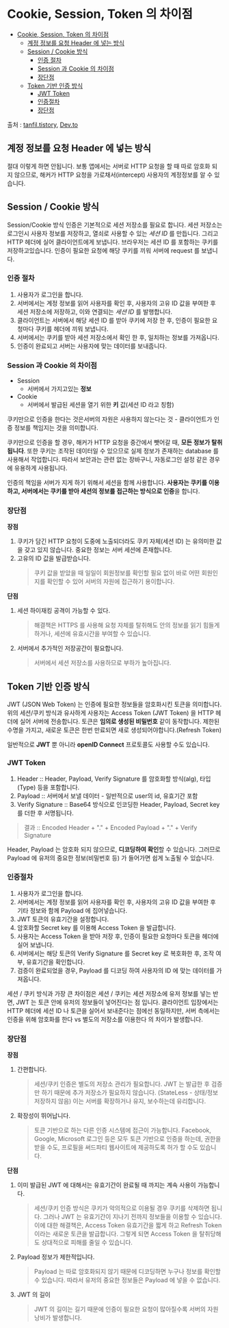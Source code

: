 # Cookie, Session, Token 의 차이점

- [Cookie, Session, Token 의 차이점](#cookie-session-token-의-차이점)
  - [계정 정보를 요청 Header 에 넣는 방식](#계정-정보를-요청-header-에-넣는-방식)
  - [Session / Cookie 방식](#session--cookie-방식)
    - [인증 절차](#인증-절차)
    - [Session 과 Cookie 의 차이점](#session-과-cookie-의-차이점)
    - [장단점](#장단점)
  - [Token 기반 인증 방식](#token-기반-인증-방식)
    - [JWT Token](#jwt-token)
    - [인증절차](#인증절차)
    - [장단점](#장단점-1)


출처 :  [tanfil.tistory](https://tansfil.tistory.com/58), [Dev.to](https://dev.to/dev_emmy/what-is-really-the-difference-between-cookie-session-and-tokens-when-it-comes-to-authentication-4164)

## 계정 정보를 요청 Header 에 넣는 방식
절대 이렇게 하면 안됩니다. 보통 앱에서는 서버로 HTTP 요청을 할 때 따로 암호화 되지 않으므로, 해커가 HTTP 요청을 가로채서(intercept) 사용자의 계정정보를 알 수 있습니다.

## Session / Cookie 방식

Session/Cookie 방식 인증은 기본적으로 세션 저장소를 필요로 합니다. 세션 저장소는 로그인시 사용자 정보를 저장하고, 열쇠로 사용할 수 있는 *세션 ID* 를 만듭니다. 그리고 HTTP 헤더에 실어 클라이언트에게 보냅니다. 브라우저는 세션 ID 를 포함하는 쿠키를 저장하고있습니다. 인증이 필요한 요청에 해당 쿠키를 끼워 서버에 request 를 보냅니다.

### 인증 절차

1. 사용자가 로그인을 합니다.
2. 서버에서는 계정 정보를 읽어 사용자를 확인 후, 사용자의 고유 ID 값을 부여한 후 세션 저장소에 저장하고, 이와 연결되는 *세션 ID* 를 발행합니다.
3. 클라이언트는 서버에서 해당 세션 ID 를 받아 쿠키에 저장 한 후, 인증이 필요한 요청마다 쿠키를 헤더에 끼워 보냅니다.
4. 서버에서는 쿠키를 받아 세션 저장소에서 확인 한 후, 일치하는 정보를 가져옵니다.
5. 인증이 완료되고 서버는 사용자에 맞는 데이터를 보내줍니다.

### Session 과 Cookie 의 차이점

* Session
  * 서버에서 가지고있는 **정보**
* Cookie
  * 서버에서 발급된 세션을 열기 위한 **키** 값(세션 ID 라고 칭함)


쿠키만으로 인증을 한다는 것은서버의 자원은 사용하지 않는다는 것 - 클라이언트가 인증 정보를 책임지는 것을 의미합니다.

쿠키만으로 인증을 할 경우, 해커가 HTTP 요청을 중간에서 뺏어갈 때, **모든 정보가 탈취됩니다**.
또한 쿠키는 조작된 데이터일 수 있으므로 실제 정보가 존재하는 database 를 사용해서 작업합니다.
따라서 보안과는 관련 없는 장바구니, 자동로그인 설정 같은 경우에 유용하게 사용됩니다.
   
인증의 책임을 서버가 지게 하기 위해서 세션을 함께 사용합니다. **사용자는 쿠키를 이용하고, 서버에서는 쿠키를 받아 세션의 정보를 접근하는 방식으로 인증**을 합니다.

### 장단점

**장점**

1. 쿠키가 담긴 HTTP 요청이 도중에 노출되더라도 쿠키 자체(세션 ID) 는 유의미한 값을 갖고 있지 않습니다. 중요한 정보는 서버 세션에 존재합니다.
2. 고유의 ID 값을 발급받습니다.
   > 쿠키 값을 받았을 때 일일이 회원정보를 확인할 필요 없이 바로 어떤 회원인지를 확인할 수 있어 서버의 자원에 접근하기 용이합니다.

**단점**

1. 세션 하이재킹 공격이 가능할 수 있다.
   > 해결책은 HTTPS 를 사용해 요청 자체를 탈취해도 안의 정보를 읽기 힘들게 하거나, 세션에 유효시간을 부여할 수 있습니다.
2. 서버에서 추가적인 저장공간이 필요합니다. 
   > 서버에서 세션 저장소를 사용하므로 부하가 높아집니다.

## Token 기반 인증 방식

JWT (JSON Web Token) 는 인증에 필요한 정보들을 암호화시킨 토큰을 의미합니다. 위의 세션/쿠키 방식과 유사하게 사용자는 Access Token (JWT Token) 을 HTTP 헤더에 실어 서버에 전송합니다. 토큰은 **임의로 생성된 비밀번호** 같이 동작합니다. 제한된 수명을 가지고, 새로운 토큰은 한번 만료되면 새로 생성되어야합니다.(Refresh Token)

일반적으로 **JWT** 뿐 아니라 **openID Connect** 프로토콜도 사용할 수도 있습니다.

### JWT Token

1. Header :: Header, Payload, Verify Signature 를 암호화할 방식(alg), 타입(Type) 등을 포함합니다.
2. Payload :: 서버에서 보낼 데이터 - 일반적으로 user의 id, 유효기간 포함
3. Verify Signature :: Base64 방식으로 인코딩한 Header, Payload, Secret key 를 더한 후 서명됩니다.

> 결과 :: Encoded Header + "." + Encoded Payload + "." + Verify Signature

Header, Payload 는 암호화 되지 않으므로, **디코딩하여 확인**할 수 있습니다. 그러므로 Payload 에 유저의 중요한 정보(비밀번호 등) 가 들어가면 쉽게 노출될 수 있습니다.

### 인증절차

1. 사용자가 로그인을 합니다.
2. 서버에서는 계정 정보를 읽어 사용자를 확인 후, 사용자의 고유 ID 값을 부여한 후 기타 정보와 함께 Payload 에 집어넣습니다.
3. JWT 토큰의 유효기간을 설정합니다.
4. 암호화할 Secret key 를 이용해 Access Token 을 발급합니다.
5. 사용자는 Access Token 을 받아 저장 후, 인증이 필요한 요청마다 토큰을 헤더에 실어 보냅니다.
6. 서버에서는 해당 토큰의 Verify Signature 를 Secret key 로 복호화한 후, 조작 여부, 유효기간을 확인합니다.
7. 검증이 완료되었을 경우, Payload 를 디코딩 하여 사용자의 ID 에 맞는 데이터를 가져옵니다.

세션 / 쿠키 방식과 가장 큰 차이점은 세션 / 쿠키는 세션 저장소에 유저 정보를 넣는 반면, JWT 는 토큰 안에 유저의 정보들이 넣어진다는 점 입니다. 클라이언트 입장에서는 HTTP 헤더에 세션 ID 나 토큰을 실어서 보내준다는 점에선 동일하지만, 서버 측에서는 인증을 위해 암호화를 한다 vs 별도의 저장소를 이용한다 의 차이가 발생합니다.

### 장단점

**장점**

1. 간편합니다.
   > 세션/쿠키 인증은 별도의 저장소 관리가 필요합니다.
   > JWT 는 발급한 후 검증만 하기 때문에 추가 저장소가 필요하지 않습니다. (StateLess - 상태/정보 저장하지 않음) 이는 서버를 확장하거나 유지, 보수하는데 유리합니다.

2. 확장성이 뛰어납니다.
   > 토큰 기반으로 하는 다른 인증 시스템에 접근이 가능합니다.
   > Facebook, Google, Microsoft 로그인 등은 모두 토큰 기반으로 인증을 하는데, 권한을 받을 수도, 프로필을 써드파티 웹사이트에 제공하도록 허가 할 수도 있습니다.

**단점**

1. 이미 발급된 JWT 에 대해서는 유효기간이 완료될 때 까지는 계속 사용이 가능합니다.
   > 세션/쿠키 인증 방식은 쿠키가 악의적으로 이용될 경우 쿠키를 삭제하면 됩니다.
   > 그러나 JWT 는 유효기간이 지나기 전까지 정보들을 이용할 수 있습니다.
   > 이에 대한 해결책은, Access Token 유효기간을 짧게 하고 Refresh Token 이라는 새로운 토큰을 발급합니다. 그렇게 되면 Access Token 을 탈취당해도 상대적으로 피해를 줄일 수 있습니다.
2. Payload 정보가 제한적입니다.
   > Payload 는 따로 암호화되지 않기 때문에 디코딩하면 누구나 정보를 확인할 수 있습니다. 따라서 유저의 중요한 정보들은 Payload 에 넣을 수 없습니다.
3. JWT 의 길이
   > JWT 의 길이는 길기 때문에 인증이 필요한 요청이 많아질수록 서버의 자원낭비가 발생합니다.
